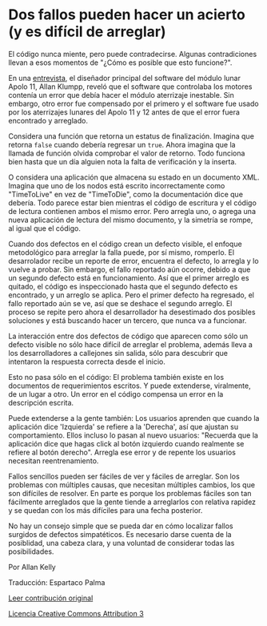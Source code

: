 Dos fallos pueden hacer un acierto (y es difícil de arreglar)
===

El código nunca miente, pero puede contradecirse. Algunas contradiciones llevan a esos momentos de "¿Cómo es posible que esto funcione?".

En una [entrevista](http://www.netjeff.com/humor/item.cgi?file=ApolloComputer), el diseñador principal del software del módulo lunar Apolo 11, Allan Klumpp, reveló que el software que controlaba los motores contenía un error que debía hacer el módulo aterrizaje inestable. Sin embargo, otro error fue compensado por el primero y el software fue usado por los aterrizajes lunares del Apolo 11 y 12 antes de que el error fuera encontrado y arreglado.

Considera una función que retorna un estatus de finalización. Imagina que retorna `false` cuando debería regresar un `true`. Ahora imagina que la llamada de función olvida comprobar el valor de retorno. Todo funciona bien hasta que un día alguien nota la falta de verificación y la inserta.

O considera una aplicación que almacena su estado en un documento XML. Imagina que uno de los nodos está escrito incorrectamente como "TimeToLive" en vez de "TimeToDie", como la documentación dice que debería. Todo parece estar bien mientras el código de escritura y el código de lectura contienen ambos el mismo error. Pero arregla uno, o agrega una nueva aplicación de lectura del mismo documento, y la simetría se rompe, al igual que el código.

Cuando dos defectos en el código crean un defecto visible, el enfoque metodológico para arreglar la falla puede, por sí mismo, romperlo. El desarrolador recibe un reporte de error, encuentra el defecto, lo arregla y lo vuelve a probar. Sin embargo, el fallo reportado aún ocorre, debido a que un segundo defecto está en funcionamiento. Así que el primer arreglo es quitado, el código es inspeccionado hasta que el segundo defecto es encontrado, y un arreglo se aplica. Pero el primer defecto ha regresado, el fallo reportado aún se ve, así que se deshace el segundo arreglo. El proceso se repite pero ahora el desarrollador ha desestimado dos posibles soluciones y está buscando hacer un tercero, que nunca va a funcionar.

La interacción entre dos defectos de código que aparecen como sólo un defecto visible no sólo hace difícil de arreglar el problema, además lleva a los desarrolladores a callejones sin salida, sólo para descubrir que intentaron la respuesta correcta desde el inicio.

Esto no pasa sólo en el código: El problema también existe en los documentos de requerimientos escritos. Y puede extenderse, viralmente, de un lugar a otro. Un error en el código compensa un error en la descripción escrita.

Puede extenderse a la gente también: Los usuarios aprenden que cuando la aplicación dice 'Izquierda' se refiere a la 'Derecha', así que ajustan su comportamiento. Ellos incluso lo pasan al nuevo usuarios: "Recuerda que la aplicación dice que hagas click al botón izquierdo cuando realmente se refiere al botón derecho". Arregla ese error y de repente los usuarios necesitan reentrenamiento.

Fallos sencillos pueden ser fáciles de ver y fáciles de arreglar. Son los problemas con múltiples causas, que necesitan múltiples cambios, los que son difíciles de resolver. En parte es porque los problemas fáciles son tan fácilmente arreglados que la gente tiende a arreglarlos con relativa rapidez y se quedan con los más difíciles para una fecha posterior.

No hay un consejo simple que se pueda dar en cómo localizar fallos surgidos de defectos simpatéticos. Es necesario darse cuenta de la posiblidad, una cabeza clara, y una voluntad de considerar todas las posibilidades.

Por Allan Kelly

Traducción: Espartaco Palma

[Leer contribución original](http://programmer.97things.oreilly.com/wiki/index.php/Two_Wrongs_Can_Make_a_Right_%28and_Are_Difficult_to_Fix%29)

[Licencia Creative Commons Attribution 3](http://creativecommons.org/licenses/by/3.0/us/deed.es)